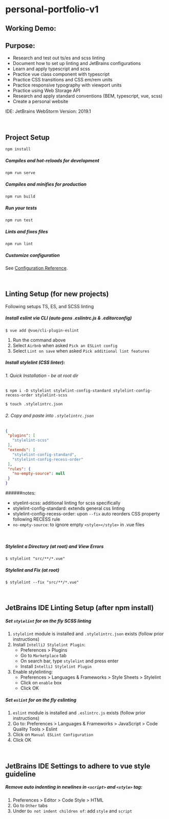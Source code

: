 # personal-portfolio-v1

## Working Demo:

## Purpose:
- Research and test out ts/es and scss linting
- Document how to set up linting and JetBrains configurations
- Learn and apply typescript and scss
- Practice vue class component with typescript
- Practice CSS transitions and CSS em/rem units
- Practice responsive typography with viewport units
- Practice using Web Storage API
- Research and apply standard conventions (BEM, typescript, vue, scss)
- Create a personal website

IDE: JetBrains WebStorm Version: 2019.1

<br>

## Project Setup
```
npm install
```

##### Compiles and hot-reloads for development
```
npm run serve
```

##### Compiles and minifies for production
```
npm run build
```

##### Run your tests
```
npm run test
```

##### Lints and fixes files
```
npm run lint
```

##### Customize configuration
See [Configuration Reference](https://cli.vuejs.org/config/).

<br>

## Linting Setup (for new projects)
Following setups TS, ES, and SCSS linting

##### Install eslint via CLI (auto gens .eslintrc.js & .editorconfig)
```
$ vue add @vue/cli-plugin-eslint
```
1. Run the command above
2. Select `Airbnb` when asked `Pick an ESLint config`
3. Select `Lint on save` when asked `Pick additional lint features`

##### Install stylelint (CSS linter):
###### 1. Quick Installation - be at root dir
 ```
 $ npm i -D stylelint stylelint-config-standard stylelint-config-recess-order stylelint-scss
 
 $ touch .stylelintrc.json
 ```
 
 ###### 2. Copy and paste into `.stylelintrc.json`
  ```json
 {
   "plugins": [
     "stylelint-scss"
   ],
   "extends": [
     "stylelint-config-standard",
     "stylelint-config-recess-order"
   ],
   "rules": {
     "no-empty-source": null
   }
 }
 ``` 
  
 ######notes:
 - styelint-scss: additional linting for scss specifically
 - stylelint-config-standard: extends general css linting
 - stylelint-config-recess-order: upon `--fix` auto reorders CSS property following RECESS rule
 - `no-empty-source`: to ignore empty `<style></style>` in .vue files
 
 <br>
 
 ##### Stylelint a Directory (at root) and View Errors
 ```
 $ stylelint "src/**/*.vue"
 ```
  
 ##### Stylelint and Fix (at root)
 ```
 $ stylelint --fix "src/**/*.vue"
 ```
 
 <br>

## JetBrains IDE Linting Setup (after npm install)
##### Set `stylelint` for on the fly SCSS linting
1. `stylelint` module is installed and `.stylelintrc.json` exists (follow prior instructions)
1. Install `IntelliJ Stylelint Plugin`:
   - Preferences > Plugins
   - Go to `Marketplace` tab
   - On search bar, type `stylelint` and press enter
   - Install `IntelliJ Stylelint Plugin`
1. Enable stylelinting:
   - Preferences > Languages & Frameworks > Style Sheets > Stylelint
   - Click on `enable` box
   - Click OK

##### Set `eslint` for on the fly eslinting 
1. `eslint` module is installed and `.eslintrc.js` exists (follow prior instructions)
1. Go to: Preferences > Languages & Frameworks > JavaScript > Code Quality Tools > Eslint
1. Click on `Manual ESLint Configuration`
1. Click OK
  
<br>

## JetBrains IDE Settings to adhere to vue style guideline
##### Remove auto indenting in newlines in `<script>` and `<style>` tag:

1. Preferences > Editor > Code Style > HTML
1. Go to `Other` tabs
1. Under `Do not indent children of`: add `style` and `script`
